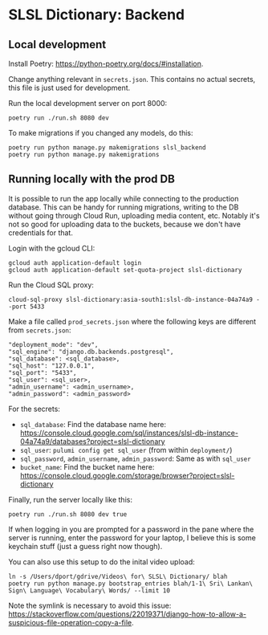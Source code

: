 # SLSL Dictionary: Backend

## Local development
Install Poetry: https://python-poetry.org/docs/#installation.

Change anything relevant in `secrets.json`. This contains no actual secrets, this file is just used for development.

Run the local development server on port 8000:
```
poetry run ./run.sh 8080 dev
```

To make migrations if you changed any models, do this:
```
poetry run python manage.py makemigrations slsl_backend
poetry run python manage.py makemigrations
```

## Running locally with the prod DB
It is possible to run the app locally while connecting to the production database. This can be handy for running migrations, writing to the DB without going through Cloud Run, uploading media content, etc. Notably it's not so good for uploading data to the buckets, because we don't have credentials for that.

Login with the gcloud CLI:
```
gcloud auth application-default login
gcloud auth application-default set-quota-project slsl-dictionary
```

Run the Cloud SQL proxy:
```
cloud-sql-proxy slsl-dictionary:asia-south1:slsl-db-instance-04a74a9 --port 5433
```

Make a file called `prod_secrets.json` where the following keys are different from `secrets.json`:
```
"deployment_mode": "dev",
"sql_engine": "django.db.backends.postgresql",
"sql_database": <sql_database>,
"sql_host": "127.0.0.1",
"sql_port": "5433",
"sql_user": <sql_user>,
"admin_username": <admin_username>,
"admin_password": <admin_password>
```

For the secrets:
- `sql_database`: Find the database name here: https://console.cloud.google.com/sql/instances/slsl-db-instance-04a74a9/databases?project=slsl-dictionary
- `sql_user`: `pulumi config get sql_user` (from within `deployment/`)
- `sql_password`, `admin_username`, `admin_password`: Same as with `sql_user`
- `bucket_name`: Find the bucket name here: https://console.cloud.google.com/storage/browser?project=slsl-dictionary

Finally, run the server locally like this:
```
poetry run ./run.sh 8080 dev true
```

If when logging in you are prompted for a password in the pane where the server is running, enter the password for your laptop, I believe this is some keychain stuff (just a guess right now though).

You can also use this setup to do the inital video upload:
```
ln -s /Users/dport/gdrive/Videos\ for\ SLSL\ Dictionary/ blah
poetry run python manage.py bootstrap_entries blah/1-1\ Sri\ Lankan\ Sign\ Language\ Vocabulary\ Words/ --limit 10
```

Note the symlink is necessary to avoid this issue: https://stackoverflow.com/questions/22019371/django-how-to-allow-a-suspicious-file-operation-copy-a-file.
